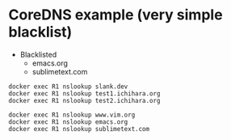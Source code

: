 
# CoreDNS example (very simple blacklist)

- Blacklisted
	-	emacs.org
	- sublimetext.com

```
docker exec R1 nslookup slank.dev
docker exec R1 nslookup test1.ichihara.org
docker exec R1 nslookup test2.ichihara.org

docker exec R1 nslookup www.vim.org
docker exec R1 nslookup emacs.org
docker exec R1 nslookup sublimetext.com
```
